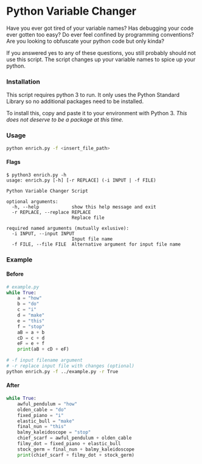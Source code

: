 # Python Variable Changer
Have you ever got tired of your variable names? 
Has debugging your code ever gotten too easy?
Do ever feel confined by programming conventions? 
Are you looking to obfuscate your python code but only kinda?

If you answered yes to any of these questions, you still probably should not use this script. The script changes up your variable names to spice up your python. 

### Installation

This script requires python 3 to run.
It only uses the Python Standard Library so no additional packages need to be installed. 

To install this, copy and paste it to your environment with Python 3. 
*This does not deserve to be a package at this time.*



### Usage
```bash
python enrich.py -f <insert_file_path> 
```
#### Flags
```
$ python3 enrich.py -h
usage: enrich.py [-h] [-r REPLACE] (-i INPUT | -f FILE)

Python Variable Changer Script

optional arguments:
  -h, --help            show this help message and exit
  -r REPLACE, --replace REPLACE
                        Replace file

required named arguments (mutually exlusive):
  -i INPUT, --input INPUT
                        Input file name
  -f FILE, --file FILE  Alternative argument for input file name
```

### Example
#### Before
```python
# example.py
while True:
    a = "how"
    b = "do"
    c = "i"
    d = "make"
    e = "this"
    f = "stop"
    aB = a + b
    cD = c + d
    eF = e + f
    print(aB + cD + eF)
```
```bash 
# -f input filename argument
# -r replace input file with changes (optional) 
python enrich.py -f ../example.py -r True
```
#### After
```python
while True:
    awful_pendulum = "how"
    olden_cable = "do"
    fixed_piano = "i"
    elastic_bull = "make"
    final_nun = "this"
    balmy_kaleidoscope = "stop"
    chief_scarf = awful_pendulum + olden_cable
    filmy_dot = fixed_piano + elastic_bull
    stock_germ = final_nun + balmy_kaleidoscope
    print(chief_scarf + filmy_dot + stock_germ)
```
